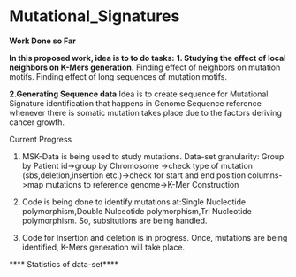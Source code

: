 # Mutational_Signatures

**Work Done so Far**

**In this proposed work, idea is to to do tasks:**
**1. Studying the effect of local neighbors on K-Mers generation.**
Finding effect of neighbors on mutation motifs.
Finding effect of long sequences of mutation motifs.

**2.Generating Sequence data**
Idea is to create sequence for Mutational Signature identification that happens in Genome Sequence reference whenever there is somatic mutation takes place due to the factors deriving cancer growth.

Current Progress
1. MSK-Data is being used to study mutations.
Data-set granularity: Group by Patient id->group by Chromosome ->check type of mutation (sbs,deletion,insertion etc.)->check for start and end position columns->map mutations to reference genome->K-Mer Construction


2. Code is being done to identify mutations at:Single Nucleotide polymorphism,Double Nulceotide polymorphism,Tri Nucleotide polymorphism. So, subsitutions are being handled.

3. Code for Insertion and deletion is in progress. Once, mutations are being identified, K-Mers generation will take place.

**** Statistics of data-set****


 
 




